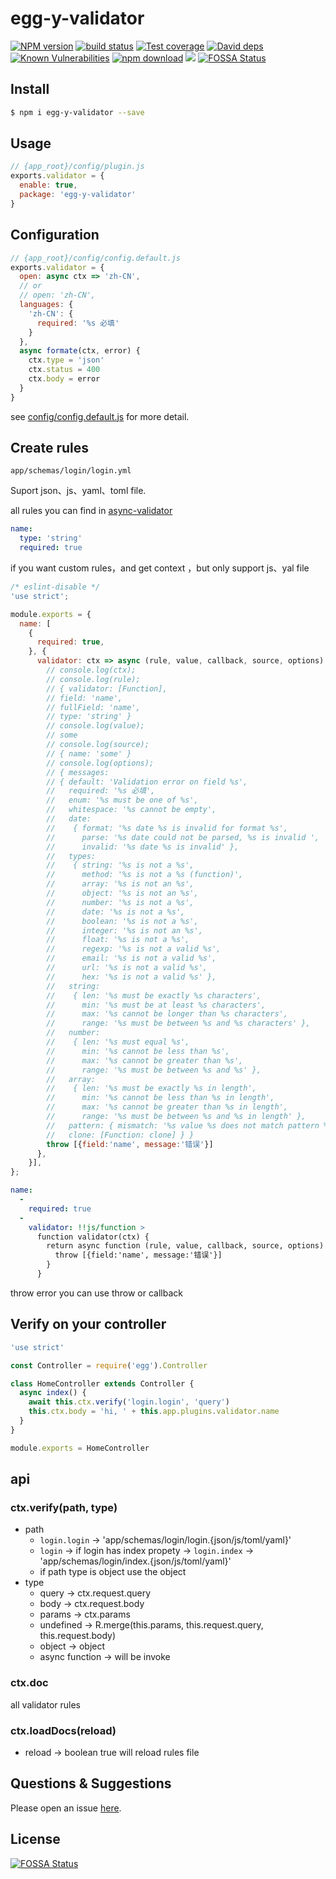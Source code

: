 # egg-y-validator

[![NPM version][npm-image]][npm-url]
[![build status][travis-image]][travis-url]
[![Test coverage][codecov-image]][codecov-url]
[![David deps][david-image]][david-url]
[![Known Vulnerabilities][snyk-image]][snyk-url]
[![npm download][download-image]][download-url]
![](https://img.shields.io/badge/license-MIT-000000.svg)
[![FOSSA Status](https://app.fossa.io/api/projects/git%2Bgithub.com%2FMiYogurt%2Fegg-y-validator.svg?type=shield)](https://app.fossa.io/projects/git%2Bgithub.com%2FMiYogurt%2Fegg-y-validator?ref=badge_shield)


[npm-image]: https://img.shields.io/npm/v/egg-y-validator.svg?style=flat-square
[npm-url]: https://npmjs.org/package/egg-y-validator
[travis-image]: https://img.shields.io/travis/MiYogurt/egg-y-validator.svg?style=flat-square
[travis-url]: https://travis-ci.org/MiYogurt/egg-y-validator
[codecov-image]: https://img.shields.io/codecov/c/github/MiYogurt/egg-y-validator.svg?style=flat-square
[codecov-url]: https://codecov.io/github/MiYogurt/egg-y-validator?branch=master
[david-image]: https://img.shields.io/david/MiYogurt/egg-y-validator.svg?style=flat-square
[david-url]: https://david-dm.org/MiYogurt/egg-y-validator
[snyk-image]: https://snyk.io/test/npm/egg-y-validator/badge.svg?style=flat-square
[snyk-url]: https://snyk.io/test/npm/egg-y-validator
[download-image]: https://img.shields.io/npm/dm/egg-y-validator.svg?style=flat-square
[download-url]: https://npmjs.org/package/egg-y-validator

<!--
Description here.
-->

## Install

```bash
$ npm i egg-y-validator --save
```

## Usage

```js
// {app_root}/config/plugin.js
exports.validator = {
  enable: true,
  package: 'egg-y-validator'
}
```

## Configuration

```js
// {app_root}/config/config.default.js
exports.validator = {
  open: async ctx => 'zh-CN',
  // or
  // open: 'zh-CN',
  languages: {
    'zh-CN': {
      required: '%s 必填'
    }
  },
  async formate(ctx, error) {
    ctx.type = 'json'
    ctx.status = 400
    ctx.body = error
  }
}
```

see [config/config.default.js](config/config.default.js) for more detail.

## Create rules

`app/schemas/login/login.yml`

Suport json、js、yaml、toml file.

all rules you can find in [async-validator](https://github.com/yiminghe/async-validator/blob/e782748f0345b462d84e96a582c0dd38db2de666/__tests__/deep.spec.js)

```yaml
name:
  type: 'string'
  required: true
```

if you want custom rules，and get context ，but only support js、yal file

```js
/* eslint-disable */
'use strict';

module.exports = {
  name: [
    {
      required: true,
    }, {
      validator: ctx => async (rule, value, callback, source, options) => {
        // console.log(ctx);
        // console.log(rule);
        // { validator: [Function],
        // field: 'name',
        // fullField: 'name',
        // type: 'string' }
        // console.log(value);
        // some
        // console.log(source);
        // { name: 'some' }
        // console.log(options);
        // { messages:
        // { default: 'Validation error on field %s',
        //   required: '%s 必填',
        //   enum: '%s must be one of %s',
        //   whitespace: '%s cannot be empty',
        //   date:
        //    { format: '%s date %s is invalid for format %s',
        //      parse: '%s date could not be parsed, %s is invalid ',
        //      invalid: '%s date %s is invalid' },
        //   types:
        //    { string: '%s is not a %s',
        //      method: '%s is not a %s (function)',
        //      array: '%s is not an %s',
        //      object: '%s is not an %s',
        //      number: '%s is not a %s',
        //      date: '%s is not a %s',
        //      boolean: '%s is not a %s',
        //      integer: '%s is not an %s',
        //      float: '%s is not a %s',
        //      regexp: '%s is not a valid %s',
        //      email: '%s is not a valid %s',
        //      url: '%s is not a valid %s',
        //      hex: '%s is not a valid %s' },
        //   string:
        //    { len: '%s must be exactly %s characters',
        //      min: '%s must be at least %s characters',
        //      max: '%s cannot be longer than %s characters',
        //      range: '%s must be between %s and %s characters' },
        //   number:
        //    { len: '%s must equal %s',
        //      min: '%s cannot be less than %s',
        //      max: '%s cannot be greater than %s',
        //      range: '%s must be between %s and %s' },
        //   array:
        //    { len: '%s must be exactly %s in length',
        //      min: '%s cannot be less than %s in length',
        //      max: '%s cannot be greater than %s in length',
        //      range: '%s must be between %s and %s in length' },
        //   pattern: { mismatch: '%s value %s does not match pattern %s' },
        //   clone: [Function: clone] } }
        throw [{field:'name', message:'错误'}]
      },
    }],
};
```

```yml
name:
  - 
    required: true
  - 
    validator: !!js/function >
      function validator(ctx) {
        return async function (rule, value, callback, source, options) {
          throw [{field:'name', message:'错误'}]
        }
      }

```

throw error you can use throw or callback

## Verify on your controller

```js
'use strict'

const Controller = require('egg').Controller

class HomeController extends Controller {
  async index() {
    await this.ctx.verify('login.login', 'query')
    this.ctx.body = 'hi, ' + this.app.plugins.validator.name
  }
}

module.exports = HomeController
```

## api

### ctx.verify(path, type)

* path
  * `login.login` -> 'app/schemas/login/login.{json/js/toml/yaml}'
  * `login` -> if login has index propety -> `login.index` -> 'app/schemas/login/index.{json/js/toml/yaml}'
  * if path type is object use the object
* type
  * query -> ctx.request.query
  * body -> ctx.request.body
  * params -> ctx.params
  * undefined -> R.merge(this.params, this.request.query, this.request.body)
  * object -> object
  * async function -> will be invoke

### ctx.doc

all validator rules

### ctx.loadDocs(reload)

* reload -> boolean true will reload rules file

## Questions & Suggestions

Please open an issue [here](https://github.com/MiYogurt/egg-y-validator/issues).

## License

[![FOSSA Status](https://app.fossa.io/api/projects/git%2Bgithub.com%2FMiYogurt%2Fegg-y-validator.svg?type=large)](https://app.fossa.io/projects/git%2Bgithub.com%2FMiYogurt%2Fegg-y-validator?ref=badge_large)

